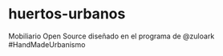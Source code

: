 huertos-urbanos
===============

Mobiliario Open Source diseñado en el programa de @zuloark #HandMadeUrbanismo
